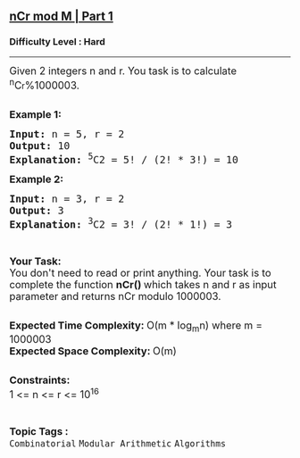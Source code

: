<h2><a href="https://www.geeksforgeeks.org/problems/ncr-mod-m-part-10038/1?page=1&difficulty=Hard&status=unsolved&sortBy=submissions">nCr mod M | Part 1</a></h2><h3>Difficulty Level : Hard</h3><hr><div class="problems_problem_content__Xm_eO"><p><span style="font-size:18px">Given 2&nbsp;integers n and r. You task is to calculate <sup>n</sup>C</span><span style="font-size:15px">r</span><span style="font-size:18px">%1000003.</span><br>
&nbsp;</p>

<p><span style="font-size:18px"><strong>Example 1:</strong></span></p>

<pre><strong><span style="font-size:18px">Input: </span></strong><span style="font-size:18px">n = 5, r = 2
<strong>Output: </strong>10
<strong>Explanation: </strong><sup>5</sup>C2 = 5! / (2! * 3!) = 10</span>
</pre>

<p><span style="font-size:18px"><strong>Example 2:</strong></span></p>

<pre><span style="font-size:18px"><strong>Input: </strong>n = 3, r = 2
<strong>Output: </strong>3
<strong>Explanation: </strong><sup>3</sup>C2 = 3! / (2! * 1!) = 3</span>
</pre>

<p>&nbsp;</p>

<p><span style="font-size:18px"><strong>Your Task:</strong><br>
You don't need to read or print anything. Your task is to complete the function&nbsp;<strong>nCr()&nbsp;</strong>which takes n and r as input parameter and returns nCr modulo 1000003.</span><br>
&nbsp;</p>

<p><span style="font-size:18px"><strong>Expected Time Complexity:&nbsp;</strong>O(m&nbsp;* log<sub>m</sub>n) where m = 1000003<br>
<strong>Expected Space Complexity:&nbsp;</strong>O(m)</span><br>
&nbsp;</p>

<p><span style="font-size:18px"><strong>Constraints:</strong><br>
1 &lt;= n &lt;= r &lt;= 10<sup>16</sup></span></p>
</div><br><p><span style=font-size:18px><strong>Topic Tags : </strong><br><code>Combinatorial</code>&nbsp;<code>Modular Arithmetic</code>&nbsp;<code>Algorithms</code>&nbsp;